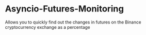 # Asyncio-Futures-Monitoring

Allows you to quickly find out the changes in futures on the Binance cryptocurrency exchange as a percentage
